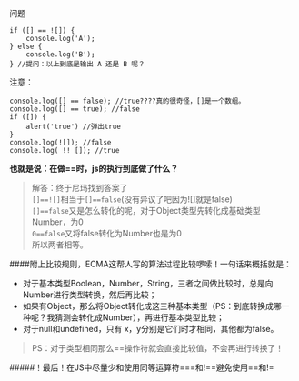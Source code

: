问题
  
    if ([] == ![]) {
        console.log('A');
    } else {
        console.log('B');
    } //提问：以上到底是输出 A 还是 B 呢？
    
注意：

    console.log([] == false); //true????真的很奇怪，[]是一个数组。
    console.log([] == true); //false
    if ([]) {
        alert('true') //弹出true
    }
    console.log(![]); //false
    console.log( !! []); //true

**也就是说：在做==时，js的执行到底做了什么？**

>  解答：终于尼玛找到答案了    
> `[]==![]`相当于`[]==false`(没有异议了吧因为![]就是false)    
> `[]==false`又是怎么转化的呢，对于Object类型先转化成基础类型Number，为0    
> `0==false`又将false转化为Number也是为0    
> 所以两者相等。    

####附上比较规则，ECMA这帮人写的算法过程比较啰嗦！一句话来概括就是：

- 对于基本类型Boolean，Number，String，三者之间做比较时，总是向 Number进行类型转换，然后再比较；
- 如果有Object，那么将Object转化成这三种基本类型（PS：到底转换成哪一种呢？我猜测会转化成Number），再进行基本类型比较；
- 对于null和undefined，只有 x，y分别是它们时才相同，其他都为false。

> PS：对于类型相同那么==操作符就会直接比较值，不会再进行转换了！

#####！最后！在JS中尽量少和使用同等运算符===和!==避免使用==和!=


